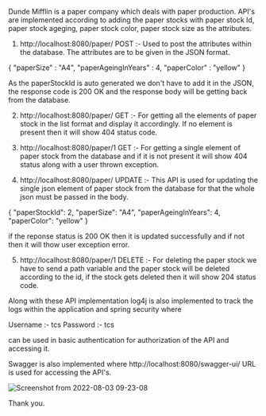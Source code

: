 Dunde Mifflin is a paper company which deals with paper production. API's are implemented according to adding the paper stocks with paper stock Id, paper stock ageging, paper stock color, paper stock size as the attributes.


1) http://localhost:8080/paper/ POST :- Used to post the attributes within the database. The attributes are to be given in the JSON format.

  {
    "paperSize" : "A4",
    "paperAgeingInYears" : 4,
    "paperColor" : "yellow"
}

As the paperStockId is auto generated we don't have to add it in the JSON, the response code is 200 OK and the response body will be getting back from the database.

2) http://localhost:8080/paper/ GET :- For getting all the elements of paper stock in the list format and display it accordingly. If no element is present then it will show 404 status code.

3) http://localhost:8080/paper/1 GET :- For getting a single element of paper stock from the database and if it is not present it will show 404 status along with a user thrown exception.


4) http://localhost:8080/paper/ UPDATE :- This API is used for updating the single json element of paper stock from the database for that the whole json must be passed in the body.

{
    "paperStockId": 2,
    "paperSize": "A4",
    "paperAgeingInYears": 4,
    "paperColor": "yellow"
}

if the reponse status is 200 OK then it is updated successfully and if not then it will thow user exception error.

5) http://localhost:8080/paper/1 DELETE :- For deleting the paper stock we have to send a path variable and the paper stock will be deleted according to the id, if the stock gets deleted then it will show 204 status code.


Along with these API implementation log4j is also implemented to track the logs within the application and spring security where 

Username :- tcs
Password :- tcs

can be used in basic authentication for authorization of the API and accessing it.

Swagger is also implemented where http://localhost:8080/swagger-ui/ URL is used for accessing the API's.


![Screenshot from 2022-08-03 09-23-08](https://user-images.githubusercontent.com/59513691/182521307-01e89df0-afdf-4e53-9dd1-8477b9f4d284.png)

Thank you.
